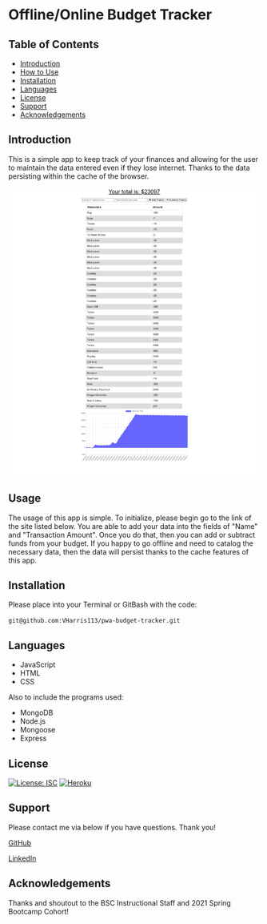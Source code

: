 # Offline/Online Budget Tracker
## Table of Contents
- [Introduction](#introduction)
- [How to Use](#usage)
- [Installation](#installation)
- [Languages](#language)
- [License](#license)
- [Support](#support)
- [Acknowledgements](#acknowledgements)

## Introduction
This is a simple app to keep track of your finances and allowing for the user to maintain the data entered even if they lose internet. Thanks to the data persisting within the cache of the browser.

![Screenshot](https://github.com/VHarris113/pwa-budget-tracker/blob/main/assets/screencap1.png)

## Usage
The usage of this app is simple. To initialize, please begin go to the link of the site listed below. You are able to add your data into the fields of "Name" and "Transaction Amount". Once you do that, then you can add or subtract funds from your budget. If you happy to go offline and need to catalog the necessary data, then the data will persist thanks to the cache features of this app.
## Installation

Please place into your Terminal or GitBash with the code:

`git@github.com:VHarris113/pwa-budget-tracker.git`

## Languages
- JavaScript
- HTML
- CSS

Also to include the programs used:
- MongoDB
- Node.js
- Mongoose
- Express

## License
[![License: ISC](https://img.shields.io/badge/License-ISC-blue.svg)](https://opensource.org/licenses/ISC)
[![Heroku](https://heroku-badge.herokuapp.com/?app=heroku-badge)]()
## Support
Please contact me via below if you have questions. Thank you!

[GitHub](https://github.com/VHarris113)

[LinkedIn](https://www.linkedin.com/in/veronica-harris-b26872112/)

## Acknowledgements
Thanks and shoutout to the BSC Instructional Staff and 2021 Spring Bootcamp Cohort!
